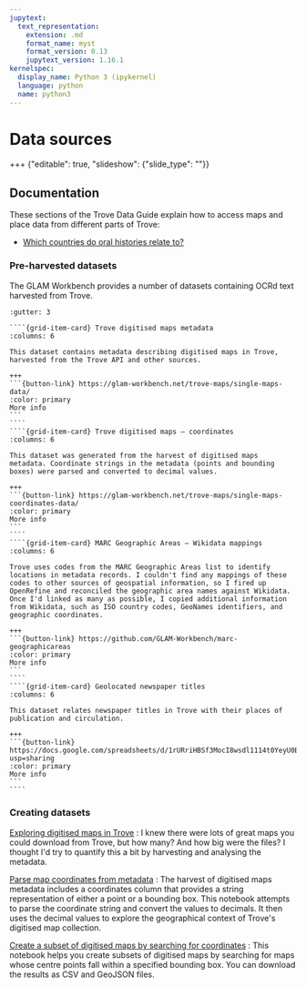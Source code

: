 ```yaml
---
jupytext:
  text_representation:
    extension: .md
    format_name: myst
    format_version: 0.13
    jupytext_version: 1.16.1
kernelspec:
  display_name: Python 3 (ipykernel)
  language: python
  name: python3
---
```


# Data sources

+++ {"editable": true, "slideshow": {"slide_type": ""}}

## Documentation

These sections of the Trove Data Guide explain how to access maps and place data from different parts of Trove:

- [Which countries do oral histories relate to?](digitised:oralhistories:locations)

### Pre-harvested datasets

The GLAM Workbench provides a number of datasets containing OCRd text harvested from Trove.

`````{grid}
:gutter: 3

````{grid-item-card} Trove digitised maps metadata
:columns: 6

This dataset contains metadata describing digitised maps in Trove, harvested from the Trove API and other sources.

+++
```{button-link} https://glam-workbench.net/trove-maps/single-maps-data/
:color: primary
More info
```
````
````{grid-item-card} Trove digitised maps – coordinates
:columns: 6

This dataset was generated from the harvest of digitised maps metadata. Coordinate strings in the metadata (points and bounding boxes) were parsed and converted to decimal values.

+++
```{button-link} https://glam-workbench.net/trove-maps/single-maps-coordinates-data/
:color: primary
More info
```
````
````{grid-item-card} MARC Geographic Areas – Wikidata mappings
:columns: 6

Trove uses codes from the MARC Geographic Areas list to identify locations in metadata records. I couldn't find any mappings of these codes to other sources of geospatial information, so I fired up OpenRefine and reconciled the geographic area names against Wikidata. Once I'd linked as many as possible, I copied additional information from Wikidata, such as ISO country codes, GeoNames identifiers, and geographic coordinates.

+++
```{button-link} https://github.com/GLAM-Workbench/marc-geographicareas
:color: primary
More info
```
````
````{grid-item-card} Geolocated newspaper titles 
:columns: 6

This dataset relates newspaper titles in Trove with their places of publication and circulation.

+++
```{button-link} https://docs.google.com/spreadsheets/d/1rURriHBSf3MocI8wsdl1114t0YeyU0BVSXWeg232MZs/edit?usp=sharing
:color: primary
More info
```
````
`````

### Creating datasets

[Exploring digitised maps in Trove](https://glam-workbench.net/trove-maps/exploring-digitised-maps/)
: I knew there were lots of great maps you could download from Trove, but how many? And how big were the files? I thought I'd try to quantify this a bit by harvesting and analysing the metadata.

[Parse map coordinates from metadata](https://glam-workbench.net/trove-maps/parse-coordinates/)
: The harvest of digitised maps metadata includes a coordinates column that provides a string representation of either a point or a bounding box. This notebook attempts to parse the coordinate string and convert the values to decimals. It then uses the decimal values to explore the geographical context of Trove's digitised map collection.

[Create a subset of digitised maps by searching for coordinates](https://glam-workbench.net/trove-maps/create-map-subsets/)
: This notebook helps you create subsets of digitised maps by searching for maps whose centre points fall within a specified bounding box. You can download the results as CSV and GeoJSON files.
